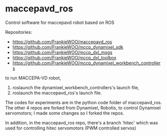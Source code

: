# maccepavd_ros
Control software for maccepavd robot based on ROS

Repositories:
- https://github.com/FrankieWOO/maccepavd_ros
- https://github.com/FrankieWOO/mccp_dynamixel_sdk
- https://github.com/FrankieWOO/mccp_dxl_msgs
- https://github.com/FrankieWOO/mccp_dxl_toolbox
- https://github.com/FrankieWOO/mccp_dynamixel_workbench_controllers

to run MACCEPA-VD robot, 
1. roslaunch the dynamixel_workbench_controllers's launch file, 
2. roslaunch the maccepavd_ros's launch file. 

The codes for experiments are in the python code folder of maccepavd_ros. The other 4 repos are forked from Dynamixel, Robotis, to control Dynamixel servomotors; I made some changes so I forked the repos. 

In addition, in the maccepavd_ros repo, there's a branch 'hitec' which was used for controlling hitec servomotors (PWM controlled servos)
